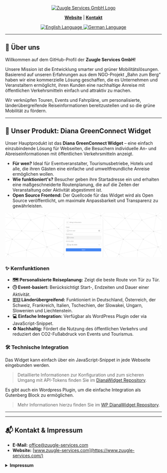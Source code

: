 <div align="center">
  <a href="https://www.zuugle-services.com/"><img src="https://github.com/user-attachments/assets/75eaceeb-d09f-4ca5-a35c-2e8cd451f473" alt="Zuugle Services GmbH Logo" width="400"/></a>
  <p>
    <a href="https://www.zuugle-services.com/"><strong>Website</strong></a> |
    <a href="mailto:office@zuugle-services.com"><strong>Kontakt</strong></a>
  </p>
</div>

<div align="center">
  <a href="https://github.com/zuugle-services/.github/blob/main/profile/README.md">
    <img src="https://img.shields.io/badge/lang-en-red.svg" alt="English Language">
  </a>
  <a href="https://github.com/zuugle-services/.github/blob/main/profile/README.de.md">
    <img src="https://img.shields.io/badge/lang-de-yellow.svg" alt="German Language">
  </a>
</div>

---

## 👋 Über uns

Willkommen auf dem GitHub-Profil der **Zuugle Services GmbH**!

Unsere Mission ist die Entwicklung smarter und grüner Mobilitätslösungen. Basierend auf unseren Erfahrungen aus dem NGO-Projekt „Bahn zum Berg“ haben wir eine kommerzielle Lösung geschaffen, die es Unternehmen und Veranstaltern ermöglicht, ihren Kunden eine nachhaltige Anreise mit öffentlichen Verkehrsmitteln einfach und attraktiv zu machen.

Wir verknüpfen Touren, Events und Fahrpläne, um personalisierte, länderübergreifende Reiseinformationen bereitzustellen und so die grüne Mobilität zu fördern.

---

## 🚀 Unser Produkt: Diana GreenConnect Widget

Unser Hauptprodukt ist das **Diana GreenConnect Widget** – eine einfach einzubindende Lösung für Webseiten, die Besuchern individuelle An- und Abreiseinformationen mit öffentlichen Verkehrsmitteln anzeigt.

- **Für wen?** Ideal für Eventveranstalter, Tourismusbetriebe, Hotels und alle, die ihren Gästen eine einfache und umweltfreundliche Anreise ermöglichen wollen.
- **Wie funktioniert's?** Besucher geben ihre Startadresse ein und erhalten eine maßgeschneiderte Routenplanung, die auf die Zeiten der Veranstaltung oder Aktivität abgestimmt ist.
- **Open Source Frontend:** Der Quellcode für das Widget wird als Open Source veröffentlicht, um maximale Anpassbarkeit und Transparenz zu gewährleisten.

<div align="center">
  <img src="https://raw.githubusercontent.com/zuugle-services/DianaWidget/main/img/preview.png" alt="Diana GreenConnect Widget Vorschau" width=""/>
</div>

### ✨ Kernfunktionen

- **🗺️ Personalisierte Reiseplanung:** Zeigt die beste Route von Tür zu Tür.
- **🕒 Event-basiert:** Berücksichtigt Start-, Endzeiten und Dauer einer Aktivität.
- **🇪🇺 Länderübergreifend:** Funktioniert in Deutschland, Österreich, der Schweiz, Frankreich, Italien, Tschechien, der Slowakei, Ungarn, Slowenien und Liechtenstein.
- **💻 Einfache Integration:** Verfügbar als WordPress Plugin oder via JavaScript-Snippet.
- **♻️ Nachhaltig:** Fördert die Nutzung des öffentlichen Verkehrs und reduziert den CO2-Fußabdruck von Events und Tourismus.

### 🛠️ Technische Integration

Das Widget kann einfach über ein JavaScript-Snippet in jede Webseite eingebunden werden.
> Detaillierte Informationen zur Konfiguration und zum sicheren Umgang mit API-Tokens finden Sie im [DianaWidget Repository](https://github.com/zuugle-services/DianaWidget).

Es gibt auch ein Wordpress Plugin, um die einfache Integration als Gutenberg Block zu ermöglichen.
> Mehr Informationen hierzu finden Sie im [WP DianaWidget Repository](https://github.com/zuugle-services/wp-diana-widget).

---

<!--
## 👥 Die Gründer

<table width="100%">
  <tr>
    <td align="center" width="50%">
      <img src="https://www.zuugle-services.com/wp-content/uploads/2023/11/Martin_Heppner_2023-1-scaled-e1700835561537-1024x1024.jpg" width="150" alt="Martin Heppner-Phadoongvithee" style="border-radius:50%">
      <br />
      <b>Martin Heppner-Phadoongvithee, MAS, MSc</b>
      <p><em>IT-Enthusiast mit Leidenschaft für Nachhaltigkeit, spezialisiert auf Informationstechnologie für eine grünere Zukunft in der Mobilität.</em></p>
      <a href="mailto:martin.heppner@zuugle-services.com">Kontakt</a>
    </td>
    <td align="center" width="50%">
      <img src="https://www.zuugle-services.com/wp-content/uploads/2023/11/Dietmar_Trummer_2023_2-scaled-e1700835399120-1024x1024.jpg" width="150" alt="Dietmar Trummer" style="border-radius:50%">
      <br />
      <b>Dietmar Trummer, MSc</b>
      <p><em>Datenbank- & Data Warehouse-Spezialist, IT-Generalist und Fahrrad-Weltreisender.</em></p>
      <a href="mailto:dietmar.trummer@zuugle-services.com">Kontakt</a>
    </td>
  </tr>
</table>
-->
---

## 📬 Kontakt & Impressum

- **E-Mail:** [office@zuugle-services.com](mailto:office@zuugle-services.com)
- **Website:** [www.zuugle-services.com](https://www.zuugle-services.com/)

<details>
  <summary><strong>Impressum</strong></summary>
  <p>
    <strong>Zuugle Services GmbH</strong><br>
    Blutgasse 9/3<br>
    A-1010 Wien<br>
    Firmenbuchgericht Wien: FN 610812 d<br>
    Umsatzsteuer-Identifikationsnummer: ATU79853525<br>
    European Commission PIC: 880412838
  </p>
</details>
